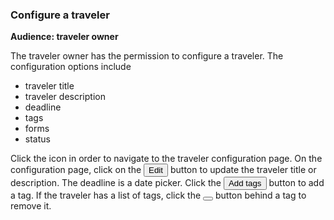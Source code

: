 ### Configure a traveler

**Audience: traveler owner**

The traveler owner has the permission to configure a traveler. The configuration
options include

- traveler title
- traveler description
- deadline
- tags
- forms
- status

Click the
<a data-toggle="tooltip" title="config the traveler"><i class="fa fa-gear fa-lg"></i></a>
icon in order to navigate to the traveler configuration page. On the
configuration page, click on the <button class="btn btn-primary">Edit</button>
button to update the traveler title or description. The deadline is a date
picker. Click the <button id="add" class="btn btn-primary">Add tags</button>
button to add a tag. If the traveler has a list of tags, click the
<button class="btn btn-small btn-warning removeDevice"><i class="fa fa-trash-o fa-lg"></i></button>
button behind a tag to remove it.
